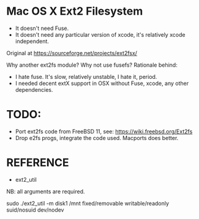 # Mac OS X Ext2 Filesystem 

* It doesn't need Fuse.
* It doesn't need any particular version of xcode, it's relatively xcode independent.

Original at https://sourceforge.net/projects/ext2fsx/

Why another ext2fs module? Why not use fusefs? Rationale behind: 
* I hate fuse. It's slow, relatively unstable, I hate it, period.
* I needed decent extX support in OSX without Fuse, xcode, any other dependencies.


# TODO:
* Port ext2fs code from FreeBSD 11, see: https://wiki.freebsd.org/Ext2fs
* Drop e2fs progs, integrate the code used. Macports does better.

# REFERENCE

* ext2_util

NB: all arguments are required.

sudo ./ext2_util -m disk1 /mnt fixed/removable writable/readonly suid/nosuid dev/nodev
